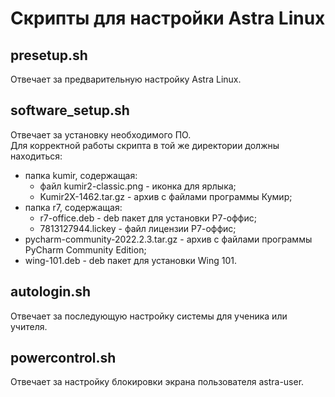 # Скрипты для настройки Astra Linux  

## presetup.sh  
Отвечает за предварительную настройку Astra Linux.  

## software_setup.sh  
Отвечает за установку необходимого ПО.  
Для корректной работы скрипта в той же директории должны находиться:
* папка kumir, содержащая:
  * файл kumir2-classic.png - иконка для ярлыка;
  * Kumir2X-1462.tar.gz - архив с файлами программы Кумир;
* папка r7, содержащая:
  * r7-office.deb - deb пакет для установки Р7-оффис;
  * 7813127944.lickey - файл лицензии Р7-оффис;
* pycharm-community-2022.2.3.tar.gz - архив с файлами программы PyCharm Community Edition;
* wing-101.deb - deb пакет для установки Wing 101.

## autologin.sh
Отвечает за последующую настройку системы для ученика или учителя.

## powercontrol.sh
Отвечает за настройку блокировки экрана пользователя astra-user.
